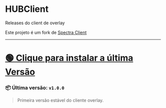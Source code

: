 # HUBClient  
Releases do client de overlay

Este projeto é um fork de [Spectra Client](https://github.com/ValoSpectra/Spectra-Client)

---

# [🟢 Clique para instalar a última Versão](https://github.com/onoxbr/HUBClient/releases/latest/download/Expresso-Client-Setup.exe)
### 📦 Última versão: `v1.0.0`
> Primeira versão estável do cliente overlay.

